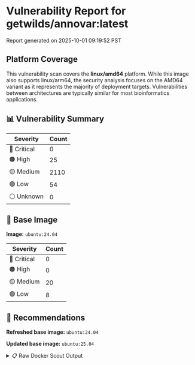 # Vulnerability Report for getwilds/annovar:latest

Report generated on 2025-10-01 09:19:52 PST

## Platform Coverage

This vulnerability scan covers the **linux/amd64** platform. While this image also supports linux/arm64, the security analysis focuses on the AMD64 variant as it represents the majority of deployment targets. Vulnerabilities between architectures are typically similar for most bioinformatics applications.

## 📊 Vulnerability Summary

| Severity | Count |
|----------|-------|
| 🔴 Critical | 0 |
| 🟠 High | 25 |
| 🟡 Medium | 2110 |
| 🟢 Low | 54 |
| ⚪ Unknown | 0 |

## 🐳 Base Image

**Image:** `ubuntu:24.04`

| Severity | Count |
|----------|-------|
| 🔴 Critical | 0 |
| 🟠 High | 0 |
| 🟡 Medium | 20 |
| 🟢 Low | 8 |

## 🔄 Recommendations

**Refreshed base image:** `ubuntu:24.04`

**Updated base image:** `ubuntu:25.04`

<details>
<summary>📋 Raw Docker Scout Output</summary>

```text
Target               │  getwilds/annovar:latest  │    0C    25H   2110M    54L   
    digest             │  b108d26b8b81                     │                               
  Base image           │  ubuntu:24.04                     │    0C     0H    20M     8L    
  Refreshed base image │  ubuntu:24.04                     │    0C     0H     5M     6L    
                       │                                   │                 -15     -2    
  Updated base image   │  ubuntu:25.04                     │    0C     0H     7M     6L    
                       │                                   │                 -13     -2    

What's next:
    View vulnerabilities → docker scout cves getwilds/annovar:latest
    View base image update recommendations → docker scout recommendations getwilds/annovar:latest
    Include policy results in your quickview by supplying an organization → docker scout quickview getwilds/annovar:latest --org <organization>
```
</details>
